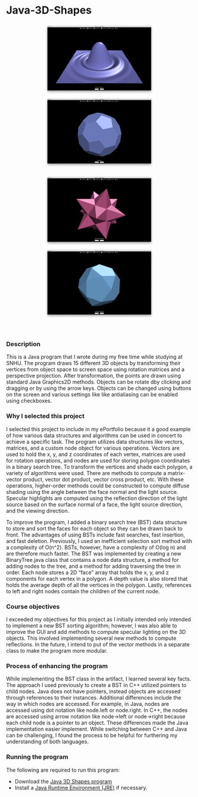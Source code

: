 # Java-3D-Shapes

<p align="center">
     <img src="/images/Sync.png" alt="alt text" width="300px">
     <img src="/images/Shape1.png" alt="alt text" width="300px">
</p>
<p align="center">
     <img src="/images/Shape3.png" alt="alt text" width="300px">
     <img src="/images/Shape4.png" alt="alt text" width="300px">
</p>
<br/>

### Description
This is a Java program that I wrote during my free time while studying at SNHU. The program draws 15 different 3D objects by transforming their vertices from object space to screen space using rotation matrices and a perspective projection. After transformation, the points are drawn using standard Java Graphics2D methods. Objects can be rotate dby clicking and dragging or by using the arrow keys. Objects can be changed using buttons on the screen and various settings like like antialiasing can be enabled using checkboxes.

### Why I selected this project
I selected this project to include in my ePortfolio because it a good example of how various data structures and algorithms can be used in concert to achieve a specific task. The program utilizes data structures like vectors, matrices, and a custom node object for various operations. Vectors are used to hold the x, y, and z coordinates of each vertex, matrices are used for rotation operations, and nodes are used for storing polygon coordinates in a binary search tree. To transform the vertices and shade each polygon, a variety of algorithms were used. There are methods to compute a matrix-vector product, vector dot product, vector cross product, etc. With these operations, higher-order methods could be constructed to compute diffuse shading using the angle between the face normal and the light source. Specular highlights are computed using the reflection direction of the light source based on the surface normal of a face, the light source direction, and the viewing direction.

To improve the program, I added a binary search tree (BST) data structure to store and sort the faces for each object so they can be drawn back to front. The advantages of using BSTs include fast searches, fast insertion, and fast deletion. Previously, I used an inefficient selection sort method with a complexity of O(n^2). BSTs, however, have a complexity of O(log n) and are therefore much faster. The BST was implemented by creating a new BinaryTree.java class that contains a node data structure, a method for adding nodes to the tree, and a method for adding traversing the tree in order. Each node stores a 2D “face” array that holds the x, y, and z components for each vertex in a polygon. A depth value is also stored that holds the average depth of all the vertices in the polygon. Lastly, references to left and right nodes contain the children of the current node.

### Course objectives
I exceeded my objectives for this project as I initially intended only intended to implement a new BST sorting algorithm; however, I was also able to improve the GUI and add methods to compute specular lighting on the 3D objects. This involved implementing several new methods to compute reflections. In the future, I intend to put of the vector methods in a separate class to make the program more modular.

### Process of enhancing the program
While implementing the BST class in the artifact, I learned several key facts. The approach I used previously to create a BST in C++ utilized pointers to child nodes. Java does not have pointers, instead objects are accessed through references to their instances. Additional differences include the way in which nodes are accessed. For example, in Java, nodes are accessed using dot notation like node.left or node.right. In C++, the nodes are accessed using arrow notation like node->left or node->right because each child node is a pointer to an object. These differences made the Java implementation easier implement. While switching between C++ and Java can be challenging, I found the process to be helpful for furthering my understanding of both languages.

### Running the program
The following are required to run this program:
- Download the [Java 3D Shapes program](https://github.com/mquilici/Java-3D-Shapes/ShapesGUI.jar)
- Install a [Java Runtime Environment (JRE)](https://www.java.com/en/download/) if necessary.
